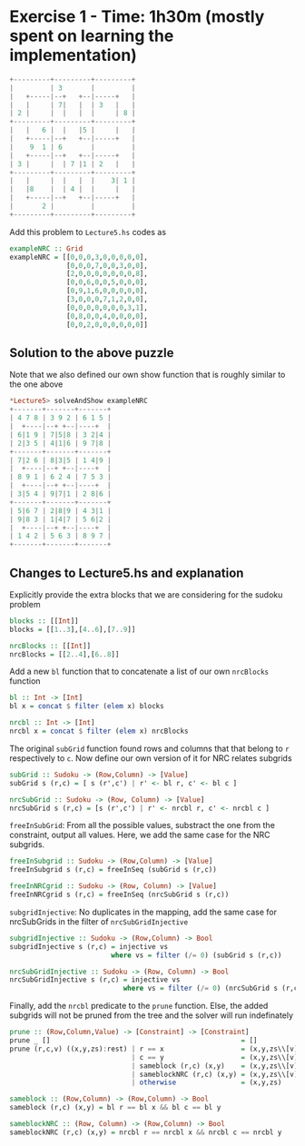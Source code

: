# Exercise 1 - Time: 1h30m (mostly spent on learning the implementation)

``` haskell
+---------+---------+---------+
|         | 3       |         |
|   +-----|--+   +--|-----+   |
|   |     | 7|   |  | 3   |   |
| 2 |     |  |   |  |     | 8 |
+---------+---------+---------+
|   |   6 |  |   |5 |     |   |
|   +-----|--+   +--|-----+   |
|    9  1 | 6       |         |
|   +-----|--+   +--|-----+   |
| 3 |     |  | 7 |1 | 2   |   |
+---------+---------+---------+
|   |     |  |   |  |    3| 1 |
|   |8    |  | 4 |  |     |   |
|   +-----|--+   +--|-----+   |
|       2 |         |         |
+---------+---------+---------+
```
Add this problem to `Lecture5.hs` codes as
``` haskell
exampleNRC :: Grid
exampleNRC = [[0,0,0,3,0,0,0,0,0],
              [0,0,0,7,0,0,3,0,0],
              [2,0,0,0,0,0,0,0,8],
              [0,0,6,0,0,5,0,0,0],
              [0,9,1,6,0,0,0,0,0],
              [3,0,0,0,7,1,2,0,0],
              [0,0,0,0,0,0,0,3,1],
              [0,8,0,0,4,0,0,0,0],
              [0,0,2,0,0,0,0,0,0]]
```

## Solution to the above puzzle  
Note that we also defined our own show function that is roughly similar to the one above
``` haskell
*Lecture5> solveAndShow exampleNRC
+-------+-------+-------+
| 4 7 8 | 3 9 2 | 6 1 5 |
|  +----|--+ +--|----+  |
| 6|1 9 | 7|5|8 | 3 2|4 |
| 2|3 5 | 4|1|6 | 9 7|8 |
+-------+-------+-------+
| 7|2 6 | 8|3|5 | 1 4|9 |
|  +----|--+ +--|----+  |
| 8 9 1 | 6 2 4 | 7 5 3 |
|  +----|--+ +--|----+  |
| 3|5 4 | 9|7|1 | 2 8|6 |
+-------+-------+-------+
| 5|6 7 | 2|8|9 | 4 3|1 |
| 9|8 3 | 1|4|7 | 5 6|2 |
|  +----|--+ +--|----+  |
| 1 4 2 | 5 6 3 | 8 9 7 |
+-------+-------+-------+
```

## Changes to Lecture5.hs and explanation
Explicitly provide the extra blocks that we are considering for the sudoku problem  
``` haskell
blocks :: [[Int]]
blocks = [[1..3],[4..6],[7..9]]

nrcBlocks :: [[Int]]
nrcBlocks = [[2..4],[6..8]]
```
Add a new `bl` function that to concatenate a list of our own `nrcBlocks` function

``` haskell
bl :: Int -> [Int]
bl x = concat $ filter (elem x) blocks 

nrcbl :: Int -> [Int]
nrcbl x = concat $ filter (elem x) nrcBlocks
```

The original `subGrid` function found rows and columns that that belong to `r` respectively to `c`. Now define our own version of it for NRC relates subgrids
``` haskell
subGrid :: Sudoku -> (Row,Column) -> [Value]
subGrid s (r,c) = [ s (r',c') | r' <- bl r, c' <- bl c ]

nrcSubGrid :: Sudoku -> (Row, Column) -> [Value]
nrcSubGrid s (r,c) = [s (r',c') | r' <- nrcbl r, c' <- nrcbl c ]
```

`freeInSubGrid`: From all the possible values, substract the one from the constraint, output all values. Here, we add the same case for the NRC subgrids.
``` haskell
freeInSubgrid :: Sudoku -> (Row,Column) -> [Value]
freeInSubgrid s (r,c) = freeInSeq (subGrid s (r,c))

freeInNRCgrid :: Sudoku -> (Row, Column) -> [Value]
freeInNRCgrid s (r,c) = freeInSeq (nrcSubGrid s (r,c))
```

`subgridInjective`: No duplicates in the mapping, add the same case for nrcSubGrids in the filter of `nrcSubGridInjective`
``` haskell
subgridInjective :: Sudoku -> (Row,Column) -> Bool
subgridInjective s (r,c) = injective vs 
                         where vs = filter (/= 0) (subGrid s (r,c))

nrcSubGridInjective :: Sudoku -> (Row, Column) -> Bool
nrcSubGridInjective s (r,c) = injective vs
                            where vs = filter (/= 0) (nrcSubGrid s (r,c))
```


Finally, add the `nrcbl` predicate to the `prune` function. Else, the added subgrids will not be pruned from the tree and the solver will run indefinately
``` haskell
prune :: (Row,Column,Value) -> [Constraint] -> [Constraint]
prune _ []                                               = []
prune (r,c,v) ((x,y,zs):rest) | r == x                   = (x,y,zs\\[v]) : prune (r,c,v) rest
                              | c == y                   = (x,y,zs\\[v]) : prune (r,c,v) rest
                              | sameblock (r,c) (x,y)    = (x,y,zs\\[v]) : prune (r,c,v) rest
                              | sameblockNRC (r,c) (x,y) = (x,y,zs\\[v]) : prune (r,c,v) rest
                              | otherwise                = (x,y,zs)      : prune (r,c,v) rest

sameblock :: (Row,Column) -> (Row,Column) -> Bool
sameblock (r,c) (x,y) = bl r == bl x && bl c == bl y

sameblockNRC :: (Row, Column) -> (Row,Column) -> Bool
sameblockNRC (r,c) (x,y) = nrcbl r == nrcbl x && nrcbl c == nrcbl y
```
